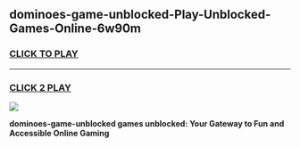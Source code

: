 
## dominoes-game-unblocked-Play-Unblocked-Games-Online-6w90m
<h3>
<a href="https://premium76.site?title=dominoes-game-unblocked&ref=24A">CLICK TO PLAY</a></h3>
<hr>

<h3>
<a href="https://premium76.site?title=dominoes-game-unblocked&ref=24A">CLICK 2 PLAY</a>
  
</h3>

<a href="https://premium76.site?title=dominoes-game-unblocked&ref=24A"><img src="https://clearcache.store/games.png"></a>


**dominoes-game-unblocked games unblocked: Your Gateway to Fun and Accessible Online Gaming**
